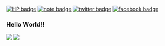 [![HP badge](https://img.shields.io/badge/HP-suzuki.dev-1f425f?style=flat-square)](https://suzuki.dev)
[![note badge](https://img.shields.io/badge/note.com-Prog24-41C9B4?style=flat-square)](https://note.com/Prog24)
[![twitter badge](https://img.shields.io/badge/twitter-Prog24_jp-1da1f2?style=flat-square&logo=twitter)](https://twitter.com/Prog24_jp)
[![facebook badge](https://img.shields.io/badge/facebook-suzuki.kenta.0808-3B5998?style=flat-square&logo=facebook)](https://fb.me/suzuki.kenta.0808)

### Hello World!!
<a href="https://github.com/anuraghazra/github-readme-stats">
  <img align="left" src="https://github-readme-stats.vercel.app/api?username=Prog24&count_private=true&show_icons=true" />
</a>
<a href="https://github.com/anuraghazra/github-readme-stats">
  <img align="left" src="https://github-readme-stats.vercel.app/api/top-langs/?username=Prog24" />
</a>
